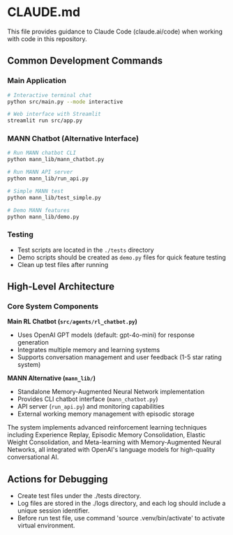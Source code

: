 # CLAUDE.md

This file provides guidance to Claude Code (claude.ai/code) when working with code in this repository.

## Common Development Commands

### Main Application
```bash
# Interactive terminal chat
python src/main.py --mode interactive

# Web interface with Streamlit
streamlit run src/app.py

```

### MANN Chatbot (Alternative Interface)
```bash
# Run MANN chatbot CLI
python mann_lib/mann_chatbot.py

# Run MANN API server
python mann_lib/run_api.py

# Simple MANN test
python mann_lib/test_simple.py

# Demo MANN features
python mann_lib/demo.py
```

### Testing
- Test scripts are located in the `./tests` directory
- Demo scripts should be created as `demo.py` files for quick feature testing
- Clean up test files after running

## High-Level Architecture

### Core System Components

**Main RL Chatbot (`src/agents/rl_chatbot.py`)**
- Uses OpenAI GPT models (default: gpt-4o-mini) for response generation
- Integrates multiple memory and learning systems
- Supports conversation management and user feedback (1-5 star rating system)

**MANN Alternative (`mann_lib/`)**
- Standalone Memory-Augmented Neural Network implementation
- Provides CLI chatbot interface (`mann_chatbot.py`)
- API server (`run_api.py`) and monitoring capabilities
- External working memory management with episodic storage



The system implements advanced reinforcement learning techniques including Experience Replay, Episodic Memory Consolidation, Elastic Weight Consolidation, and Meta-learning with Memory-Augmented Neural Networks, all integrated with OpenAI's language models for high-quality conversational AI.


## Actions for Debugging
- Create test files under the ./tests directory.
- Log files are stored in the ./logs directory, and each log should include a unique session identifier.
- Before run test file, use command 'source .venv/bin/activate' to activate virtual environment.